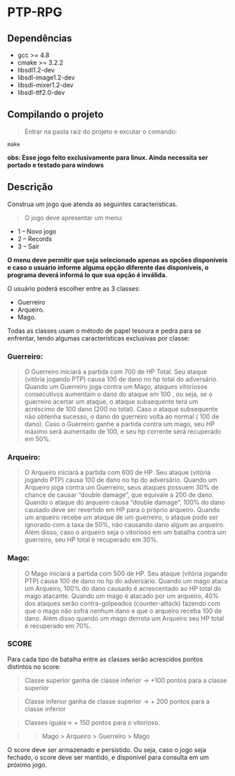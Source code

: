 # PTP-RPG

## Dependências

* gcc >= 4.8 
* cmake >= 3.2.2
* libsdl1.2-dev
* libsdl-image1.2-dev
* libsdl-mixer1.2-dev
* libsdl-ttf2.0-dev

## Compilando o projeto

>Entrar na pasta raiz do projeto e excutar o comando:

    make

**obs: Esse jogo feito exclusivamente para linux. Ainda necessita ser portado e testado para windows**

## Descrição
Construa um jogo que atenda as seguintes características.

>O jogo deve apresentar um menu:

* 1 – Novo jogo
* 2 – Records
* 3 – Sair

**O menu deve permitir que seja selecionado apenas as opções disponíveis e caso o usuário informe alguma opção diferente das disponíveis, o programa deverá informá lo que sua opção é inválida.**


O usuário poderá escolher entre as 3 classes:

* Guerreiro
* Arqueiro.
* Mago.

Todas as classes usam o método de papel tesoura e pedra para se enfrentar, tendo
algumas características exclusivas por classe:

### Guerreiro:
>O Guerreiro iniciará a partida com 700 de HP Total.
Seu ataque (vitória jogando PTP) causa 100 de dano no hp total do adversário.
Quando um Guerreiro joga contra um Mago, ataques vitoriosos consecutivos aumentam o
dano do ataque em 100 , ou seja, se o guerreiro acertar um ataque, o ataque
subsequente terá um acréscimo de 100 dano (200 no total). Caso o ataque subsequente
não obtenha sucesso, o dano do guerreiro volta ao normal ( 100 de dano).
Caso o Guerreiro ganhe a partida contra um mago, seu HP máximo será aumentado de
100, e seu hp corrente será recuperado em 50%.

### Arqueiro:
>O Arqueiro iniciará a partida com 600 de HP.
Seu ataque (vitória jogando PTP) causa 100 de dano no hp do adversário.
Quando um Arqueiro joga contra um Guerreiro, seus ataques possuem 30% de chance de
causar “double damage”, que equivale a 200 de dano. Quando o ataque do arqueiro causa “double damage”, 100% do dano causado deve ser revertido em HP para o próprio
arqueiro.
Quando um arqueiro recebe um ataque de um guerreiro, o ataque pode ser ignorado com
a taxa de 50%, não causando dano algum ao arqueiro. Além disso, caso o arqueiro seja
o vitorioso em um batalha contra um guerreiro, seu HP total é recuperado em 30%.

### Mago:
>O Mago iniciará a partida com 500 de HP.
Seu ataque (vitória jogando PTP) causa 100 de dano no hp do adversário.
Quando um mago ataca um Arqueiro, 100% do dano causado é acrescentado ao HP total
do mago atacante.
Quando um mago é atacado por um arqueiro, 40% dos ataques serão contra-golpeados
(counter-attack) fazendo com que o mago não sofra nenhum dano e que o arqueiro
receba 100 de dano. Além disso quando um mago derrota um Arqueiro seu HP total é
recuperado em 70%.

### SCORE

Para cada tipo de batalha entre as classes serão acrescidos pontos distintos no score:

>Classe superior ganha de classe inferior -> +100 pontos para a classe superior

>Classe inferior ganha de classe superior -> + 200 pontos para a classe inferior

>Classes iguais-> + 150 pontos para o vitorioso.


>>Mago > Arqueiro > Guerreiro > Mago



O score deve ser armazenado e persistido. Ou seja, caso o jogo seja fechado, o score deve ser mantido, e disponível para consulta em um próximo jogo.